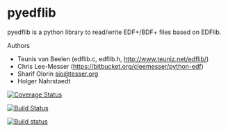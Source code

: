 # pyedflib
pyedflib is a python library to read/write EDF+/BDF+ files based on EDFlib. 

Authors
* Teunis van Beelen (edflib.c, edflib.h, http://www.teuniz.net/edflib/)
* Chris Lee-Messer (https://bitbucket.org/cleemesser/python-edf)
* Sharif Olorin <sio@tesser.org>
* Holger Nahrstaedt


[![Coverage Status](https://coveralls.io/repos/holgern/pyedflib/badge.svg?branch=master&service=github)](https://coveralls.io/github/holgern/pyedflib?branch=master)

[![Build Status](https://travis-ci.org/holgern/pyedflib.svg)](https://travis-ci.org/holgern/pyedflib)

[![Build status](https://ci.appveyor.com/api/projects/status/49wwigslgtj288q1?svg=true)](https://ci.appveyor.com/project/HolgerNahrstaedt/pyedflib)
